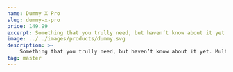 ```yaml
---
name: Dummy X Pro
slug: dummy-x-pro
price: 149.99
excerpt: Something that you trully need, but haven’t know about it yet
image: ../../images/products/dummy.svg
description: >-
    Something that you trully need, but haven’t know about it yet. Multiple winner of Community Awarads.
tag: master
---
```

